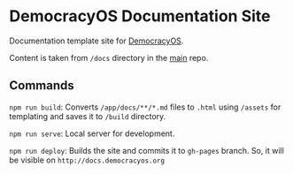 # DemocracyOS Documentation Site

Documentation template site for [DemocracyOS](https://github.com/DemocracyOS/app).

Content is taken from `/docs` directory in the [main](https://github.com/DemocracyOS/app) repo.

## Commands

`npm run build`: Converts `/app/docs/**/*.md` files to `.html` using `/assets` for templating and saves it to `/build` directory.

`npm run serve`: Local server for development.

`npm run deploy`: Builds the site and commits it to `gh-pages` branch. So, it will be visible on `http://docs.democracyos.org`
